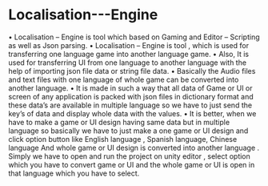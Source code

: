 # Localisation---Engine
•	Localisation – Engine is tool which based on Gaming and Editor – Scripting as well as Json parsing.
•	Localisation – Engine is tool , which is used for transferring one language game into another language game.
•	Also, It is used for transferring UI from one language to another language with the help of importing json file data or string file data.
•	Basically the Audio files and text files with one language of whole game can be converted into another language.
•	It is made in such a way that all data of Game or UI or screen of any application is packed with json files in dictionary format and these data’s are available in multiple language so we have to just send the key’s of data and display whole data with the values.
•	It is better, when we have to make a game or UI design having same data but in multiple language so basically we have to just make a one game or UI design and click option button like English language , Spanish language, Chinese language And whole game or UI design is converted into another language .
Simply we have to open and run the project on unity editor , select option which you have to convert game or UI and the whole game or UI is open in that language which you have to select.
